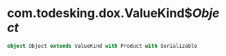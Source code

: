 # com.todesking.dox.ValueKind$$Object$


```scala
object Object extends ValueKind with Product with Serializable
```


